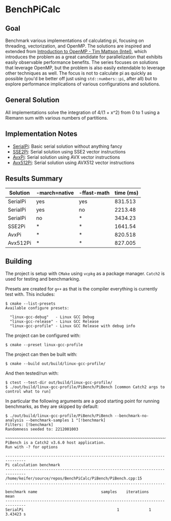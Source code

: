 # BenchPiCalc
## Goal
Benchmark various implementations of calculating pi, focusing on threading, vectorization, and OpenMP. The solutions are inspired and extended from [Introduction to OpenMP - Tim Mattson (Intel)](https://www.youtube.com/playlist?list=PLLX-Q6B8xqZ8n8bwjGdzBJ25X2utwnoEG), which introduces the problem as a great candidate for parallelization that exhibits easily observable performance benefits. The series focuses on solutions that leverage OpenMP, but the problem is also easily extendable to leverage other techniques as well. The focus is not to calculate pi as quickly as possible (you'd be better off just using `std::numbers::pi`, after all) but to explore performance implications of various configurations and solutions.

## General Solution
All implementations solve the integration of 4/(1 + x^2) from 0 to 1 using a Riemann sum with various numbers of partitions.

## Implementation Notes
* [SerialPi](./notes/SerialPi.md): Basic serial solution without anything fancy
* [SSE2Pi](./notes/SSE2Pi.md): Serial solution using SSE2 vector instructions
* [AvxPi](./notes/AvxPi.md): Serial solution using AVX vector instructions
* [Avx512Pi](./notes/Avx512Pi.md): Serial solution using AVX512 vector instructions

## Results Summary
| Solution | -march=native | -ffast-math | time (ms) |
|----------|---------------|-------------|-----------|
| SerialPi | yes           | yes         |   831.513 |
| SerialPi | yes           | no          |   2213.48 |
| SerialPi | no            | *           |   3434.23 |
| SSE2Pi   | *             | *           |   1641.54 |
| AvxPi    | *             | *           |   820.518 |
| Avx512Pi | *             | *           |   827.005 |

## Building
The project is setup with `CMake` using `vcpkg` as a package manager. `Catch2` is used for testing and benchmarking.

Presets are created for `g++` as that is the compiler everything is currently test with. This includes:
```
$ cmake --list-presets
Available configure presets:

  "linux-gcc-debug"   - Linux GCC Debug
  "linux-gcc-release" - Linux GCC Release
  "linux-gcc-profile" - Linux GCC Release with debug info

```

The project can be configured with:
```
$ cmake --preset linux-gcc-profile
```

The project can then be built with:
```
$ cmake --build out/build/linux-gcc-profile/
```

And then tested/run with:
```
$ ctest --test-dir out/build/linux-gcc-profile/
$ ./out/build/linux-gcc-profile/PiBench/PiBench [common Catch2 args to control what to run]
```
In particular the following arguments are a good starting point for running benchmarks, as they are skipped by default:
```
$ ./out/build/linux-gcc-profile/PiBench/PiBench --benchmark-no-analysis --benchmark-samples 1 "[!benchmark]
Filters: [!benchmark]
Randomness seeded to: 2212001003

~~~~~~~~~~~~~~~~~~~~~~~~~~~~~~~~~~~~~~~~~~~~~~~~~~~~~~~~~~~~~~~~~~~~~~~~~~~~~~~
PiBench is a Catch2 v3.6.0 host application.
Run with -? for options

-------------------------------------------------------------------------------
Pi calculation benchmark
-------------------------------------------------------------------------------
/home/keifer/source/repos/BenchPiCalc/PiBench/PiBench.cpp:15
...............................................................................

benchmark name                            samples    iterations          mean
-------------------------------------------------------------------------------
SerialPi                                         1             1     3.43423 s
```
